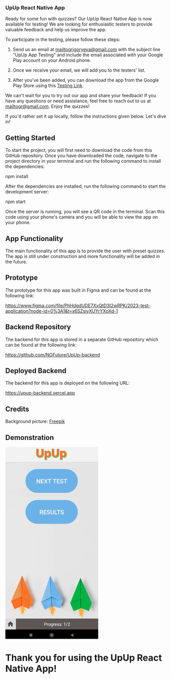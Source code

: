 ### UpUp React Native App

Ready for some fun with quizzes? Our UpUp React Native App is now available for testing! We are looking for enthusiastic testers to provide valuable feedback and help us improve the app.

To participate in the testing, please follow these steps:

1. Send us an email at mailtogrigoryeva@gmail.com with the subject line "UpUp App Testing" and include the email associated with your Google Play account on your Android phone.

2. Once we receive your email, we will add you to the testers' list.

3. After you've been added, you can download the app from the Google Play Store using this [Testing Link](https://play.google.com/apps/internaltest/4701683346244663891).

We can't wait for you to try out our app and share your feedback! If you have any questions or need assistance, feel free to reach out to us at mailtogr@gmail.com. Enjoy the quizzes!

If you'd rather set it up locally, follow the instructions given below. Let's dive in!

## Getting Started

To start the project, you will first need to download the code from this GitHub repository. Once you have downloaded the code, navigate to the project directory in your terminal and run the following command to install the dependencies:

npm install


After the dependencies are installed, run the following command to start the development server:

npm start


Once the server is running, you will see a QR code in the terminal. Scan this code using your phone's camera and you will be able to view the app on your phone.

## App Functionality

The main functionality of this app is to provide the user with preset quizzes. The app is still under construction and more functionality will be added in the future.

## Prototype

The prototype for this app was built in Figma and can be found at the following link:

https://www.figma.com/file/PhHdgdUDE7XxQtD3I2wRPK/2023-test-application?node-id=0%3A1&t=x6SZsiyXUYrYXoXd-1


## Backend Repository

The backend for this app is stored in a separate GitHub repository which can be found at the following link:

https://github.com/NGFuture/UpUp-backend

## Deployed Backend

The backend for this app is deployed on the following URL:

https://upup-backend.vercel.app

## Credits

Background picture: <a href="https://www.freepik.com/free-photo/top-view-colorful-paper-planes_4388480.htm#query=paper%20planes%20on%20gray%20background&position=4&from_view=search&track=ais">Freepik</a>

## Demonstration

![GIF demostrating application](./assets/UpUp-gif_sm.gif)

# **Thank you for using the UpUp React Native App!**
